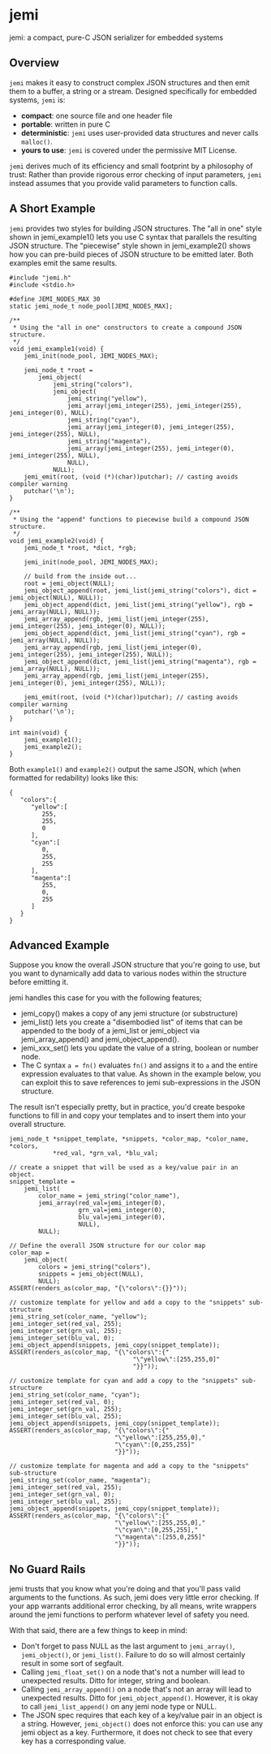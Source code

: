 # jemi
jemi: a compact, pure-C JSON serializer for embedded systems

## Overview

`jemi` makes it easy to construct complex JSON structures and then emit them
to a buffer, a string or a stream.  Designed specifically for embedded systems,
`jemi` is:
* **compact**: one source file and one header file
* **portable**: written in pure C
* **deterministic**: `jemi` uses user-provided data structures and never calls
`malloc()`.
* **yours to use**: `jemi` is covered under the permissive MIT License.

`jemi` derives much of its efficiency and small footprint by a philosophy of
trust: Rather than provide rigorous error checking of input parameters,
`jemi` instead assumes that you provide valid parameters to function calls.


## A Short Example


`jemi` provides two styles for building JSON structures.  The "all in one" style
shown in jemi_example1() lets you use C syntax that parallels the resulting JSON
structure.  The "piecewise" style shown in jemi_example2() shows how you can
pre-build pieces of JSON structure to be emitted later.  Both examples emit the
same results.

```
#include "jemi.h"
#include <stdio.h>

#define JEMI_NODES_MAX 30
static jemi_node_t node_pool[JEMI_NODES_MAX];

/**
 * Using the "all in one" constructors to create a compound JSON structure.
 */
void jemi_example1(void) {
    jemi_init(node_pool, JEMI_NODES_MAX);

    jemi_node_t *root =
        jemi_object(
            jemi_string("colors"),
            jemi_object(
                jemi_string("yellow"),
                jemi_array(jemi_integer(255), jemi_integer(255), jemi_integer(0), NULL),
                jemi_string("cyan"),
                jemi_array(jemi_integer(0), jemi_integer(255), jemi_integer(255), NULL),
                jemi_string("magenta"),
                jemi_array(jemi_integer(255), jemi_integer(0), jemi_integer(255), NULL),
                NULL),
            NULL);
    jemi_emit(root, (void (*)(char))putchar); // casting avoids compiler warning
    putchar('\n');
}

/**
 * Using the "append" functions to piecewise build a compound JSON structure.
 */
void jemi_example2(void) {
    jemi_node_t *root, *dict, *rgb;

    jemi_init(node_pool, JEMI_NODES_MAX);

    // build from the inside out...
    root = jemi_object(NULL);
    jemi_object_append(root, jemi_list(jemi_string("colors"), dict = jemi_object(NULL), NULL));
    jemi_object_append(dict, jemi_list(jemi_string("yellow"), rgb = jemi_array(NULL), NULL));
    jemi_array_append(rgb, jemi_list(jemi_integer(255), jemi_integer(255), jemi_integer(0), NULL));
    jemi_object_append(dict, jemi_list(jemi_string("cyan"), rgb = jemi_array(NULL), NULL));
    jemi_array_append(rgb, jemi_list(jemi_integer(0), jemi_integer(255), jemi_integer(255), NULL));
    jemi_object_append(dict, jemi_list(jemi_string("magenta"), rgb = jemi_array(NULL), NULL));
    jemi_array_append(rgb, jemi_list(jemi_integer(255), jemi_integer(0), jemi_integer(255), NULL));

    jemi_emit(root, (void (*)(char))putchar); // casting avoids compiler warning
    putchar('\n');
}

int main(void) {
    jemi_example1();
    jemi_example2();
}
```

Both `example1()` and `example2()` output the same JSON, which (when formatted
for redability) looks like this:

```
{
   "colors":{
      "yellow":[
         255,
         255,
         0
      ],
      "cyan":[
         0,
         255,
         255
      ],
      "magenta":[
         255,
         0,
         255
      ]
   }
}
```

## Advanced Example

Suppose you know the overall JSON structure that you're going to use, but you
want to dynamically add data to various nodes within the structure before
emitting it.  

jemi handles this case for you with the following features;
* jemi_copy() makes a copy of any jemi structure (or substructure)
* jemi_list() lets you create a "disembodied list" of items that can be
appended to the body of a jemi_list or jemi_object via jemi_array_append()
and jemi_object_append().
* jemi_xxx_set() lets you update the value of a string, boolean or number node.
* The C syntax `a = fn()` evaluates `fn()` and assigns it to `a` and the entire
expression evaluates to that value.  As shown in the example below, you can
exploit this to save references to jemi sub-expressions in the JSON structure.

The result isn't especially pretty, but in practice, you'd create bespoke
functions to fill in and copy your templates and to insert them into your
overall structure.

```
jemi_node_t *snippet_template, *snippets, *color_map, *color_name, *colors,
            *red_val, *grn_val, *blu_val;

// create a snippet that will be used as a key/value pair in an object.
snippet_template =
    jemi_list(
        color_name = jemi_string("color_name"),
        jemi_array(red_val=jemi_integer(0),
                   grn_val=jemi_integer(0),
                   blu_val=jemi_integer(0),
                   NULL),
        NULL);

// Define the overall JSON structure for our color map
color_map =
    jemi_object(
        colors = jemi_string("colors"),
        snippets = jemi_object(NULL),
        NULL);
ASSERT(renders_as(color_map, "{\"colors\":{}}"));

// customize template for yellow and add a copy to the "snippets" sub-structure
jemi_string_set(color_name, "yellow");
jemi_integer_set(red_val, 255);
jemi_integer_set(grn_val, 255);
jemi_integer_set(blu_val, 0);
jemi_object_append(snippets, jemi_copy(snippet_template));
ASSERT(renders_as(color_map, "{\"colors\":{"
                                  "\"yellow\":[255,255,0]"
                                  "}}"));

// customize template for cyan and add a copy to the "snippets" sub-structure
jemi_string_set(color_name, "cyan");
jemi_integer_set(red_val, 0);
jemi_integer_set(grn_val, 255);
jemi_integer_set(blu_val, 255);
jemi_object_append(snippets, jemi_copy(snippet_template));
ASSERT(renders_as(color_map, "{\"colors\":{"
                             "\"yellow\":[255,255,0],"
                             "\"cyan\":[0,255,255]"
                             "}}"));

// customize template for magenta and add a copy to the "snippets" sub-structure
jemi_string_set(color_name, "magenta");
jemi_integer_set(red_val, 255);
jemi_integer_set(grn_val, 0);
jemi_integer_set(blu_val, 255);
jemi_object_append(snippets, jemi_copy(snippet_template));
ASSERT(renders_as(color_map, "{\"colors\":{"
                             "\"yellow\":[255,255,0],"
                             "\"cyan\":[0,255,255],"
                             "\"magenta\":[255,0,255]"
                             "}}"));

```

## No Guard Rails

jemi trusts that you know what you're doing and that you'll pass valid arguments
to the functions.  As such, jemi does very little error checking.  If your
app warrants additional error checking, by all means, write wrappers around the
jemi functions to perform whatever level of safety you need.

With that said, there are a few things to keep in mind:

* Don't forget to pass NULL as the last argument to `jemi_array()`,
`jemi_object()`, or `jemi_list()`.  Failure to do so will almost certainly
result in some sort of segfault.
* Calling `jemi_float_set()` on a node that's not a number will lead to
unexpected results.  Ditto for integer, string and boolean.
* Calling `jemi_array_append()` on a node that's not an array will lead to
unexpected results.  Ditto for `jemi_object_append()`.  However, it is okay
to call `jemi_list_append()` on any jemi node type or NULL.
* The JSON spec requires that each key of a key/value pair in an object is a
string.  However, `jemi_object()` does not enforce this: you can use any jemi
object as a key.  Furthermore, it does not check to see that every key has a
corresponding value.
